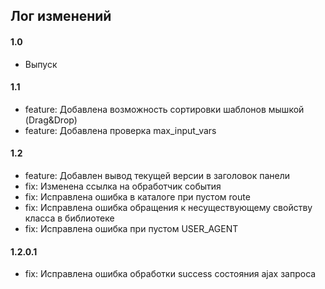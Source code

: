 ## Лог изменений

#### 1.0

* Выпуск

#### 1.1

* feature: Добавлена возможность сортировки шаблонов мышкой (Drag&Drop)
* feature: Добавлена проверка max_input_vars

#### 1.2

* feature: Добавлен вывод текущей версии в заголовок панели
* fix: Изменена ссылка на обработчик события
* fix: Исправлена ошибка в каталоге при пустом route
* fix: Исправлена ошибка обращения к несуществующему свойству класса в библиотеке
* fix: Исправлена ошибка при пустом USER_AGENT

#### 1.2.0.1

* fix: Исправлена ошибка обработки success состояния ajax запроса

